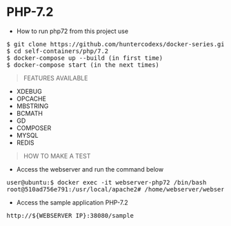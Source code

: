# PHP-7.2

- How to run php72 from this project use

<pre>
$ git clone https://github.com/huntercodexs/docker-series.git .
$ cd self-containers/php/7.2
$ docker-compose up --build (in first time)
$ docker-compose start (in the next times)
</pre>

> FEATURES AVAILABLE

- XDEBUG
- OPCACHE
- MBSTRING
- BCMATH
- GD
- COMPOSER
- MYSQL
- REDIS

> HOW TO MAKE A TEST

- Access the webserver and run the command below

<pre>
user@ubuntu:$ docker exec -it webserver-php72 /bin/bash
root@510ad756e791:/usr/local/apache2# /home/webserver/webserver.sh restart
</pre>

- Access the sample application PHP-7.2

<pre>
http://${WEBSERVER_IP}:38080/sample
</pre>
